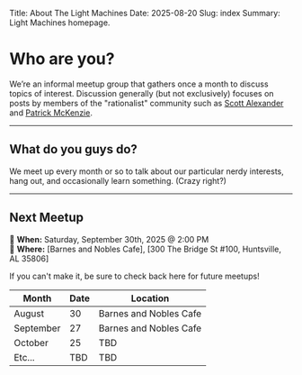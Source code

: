 Title: About The Light Machines
Date: 2025-08-20
Slug: index
Summary: Light Machines homepage.

# Who are you?

We’re an informal meetup group that gathers once a month to discuss
topics of interest. Discussion generally (but not exclusively) focuses
on posts by members of the "rationalist" community such as [Scott
Alexander](https://www.astralcodexten.com/) and [Patrick
McKenzie](https://www.bitsaboutmoney.com/).

---

## What do you guys do?

We meet up every month or so to talk about our particular nerdy
interests, hang out, and occasionally learn something. (Crazy right?)

---

## Next Meetup

📅 **When:** Saturday, September 30th, 2025 @ 2:00 PM  
📍 **Where:** [Barnes and Nobles Cafe], [300 The Bridge St #100, Huntsville, AL 35806]

If you can't make it, be sure to check back here for future meetups!

| Month  | Date | Location |
| ------ | ---- | - |
| August | 30   | Barnes and Nobles Cafe |
| September | 27 | Barnes and Nobles Cafe | 
| October | 25 | TBD |
| Etc... | TBD | TBD |